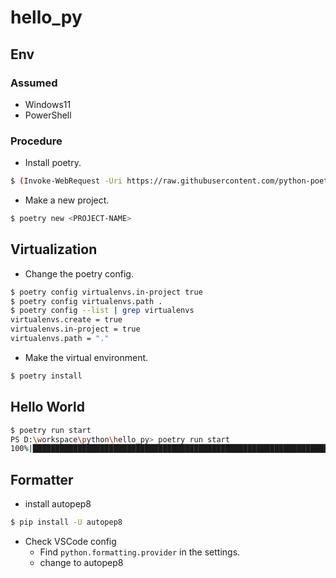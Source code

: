 # hello_py

## Env

### Assumed

- Windows11
- PowerShell

### Procedure

- Install poetry.

```sh
$ (Invoke-WebRequest -Uri https://raw.githubusercontent.com/python-poetry/poetry/master/get-poetry.py -UseBasicParsing).Content | python -
```

- Make a new project.

```sh
$ poetry new <PROJECT-NAME>
```

## Virtualization

- Change the poetry config.

```sh
$ poetry config virtualenvs.in-project true
$ poetry config virtualenvs.path .
$ poetry config --list | grep virtualenvs
virtualenvs.create = true
virtualenvs.in-project = true
virtualenvs.path = "."
```

- Make the virtual environment.

```sh
$ poetry install
```

## Hello World

```sh
$ poetry run start
PS D:\workspace\python\hello_py> poetry run start
100%|██████████████████████████████████████████████████████████████████████████████████████████████████████████████████████████████████████| 10/10 [00:10<00:00,  1.01s/it]
```

## Formatter

- install autopep8

```sh
$ pip install -U autopep8
```

- Check VSCode config
  - Find `python.formatting.provider` in the settings.
  - change to autopep8
